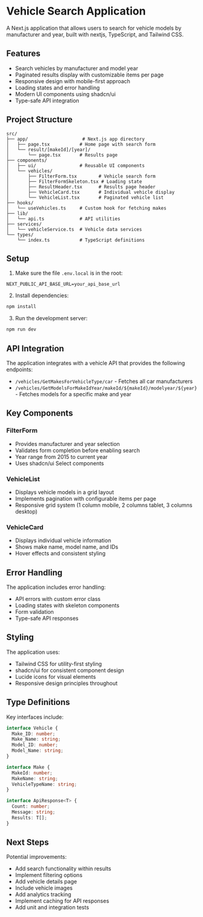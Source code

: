 # Vehicle Search Application

A Next.js application that allows users to search for vehicle models by manufacturer and year, built with nextjs, TypeScript, and Tailwind CSS.

## Features

- Search vehicles by manufacturer and model year
- Paginated results display with customizable items per page
- Responsive design with mobile-first approach
- Loading states and error handling
- Modern UI components using shadcn/ui
- Type-safe API integration

## Project Structure

```
src/
├── app/                    # Next.js app directory
│   ├── page.tsx           # Home page with search form
│   └── result/[makeId]/[year]/
│       └── page.tsx       # Results page
├── components/
│   ├── ui/                # Reusable UI components
│   └── vehicles/
│       ├── FilterForm.tsx        # Vehicle search form
│       ├── FilterFormSkeleton.tsx # Loading state
│       ├── ResultHeader.tsx      # Results page header
│       ├── VehicleCard.tsx       # Individual vehicle display
│       └── VehicleList.tsx       # Paginated vehicle list
├── hooks/
│   └── useVehicles.ts     # Custom hook for fetching makes
├── lib/
│   └── api.ts             # API utilities
├── services/
│   └── vehicleService.ts  # Vehicle data services
└── types/
    └── index.ts           # TypeScript definitions
```

## Setup

1. Make sure the file `.env.local` is in the root:

```
NEXT_PUBLIC_API_BASE_URL=your_api_base_url
```

2. Install dependencies:

```bash
npm install
```

3. Run the development server:

```bash
npm run dev
```

## API Integration

The application integrates with a vehicle API that provides the following endpoints:

- `/vehicles/GetMakesForVehicleType/car` - Fetches all car manufacturers
- `/vehicles/GetModelsForMakeIdYear/makeId/${makeId}/modelyear/${year}` - Fetches models for a specific make and year

## Key Components

### FilterForm

- Provides manufacturer and year selection
- Validates form completion before enabling search
- Year range from 2015 to current year
- Uses shadcn/ui Select components

### VehicleList

- Displays vehicle models in a grid layout
- Implements pagination with configurable items per page
- Responsive grid system (1 column mobile, 2 columns tablet, 3 columns desktop)

### VehicleCard

- Displays individual vehicle information
- Shows make name, model name, and IDs
- Hover effects and consistent styling

## Error Handling

The application includes error handling:

- API errors with custom error class
- Loading states with skeleton components
- Form validation
- Type-safe API responses

## Styling

The application uses:

- Tailwind CSS for utility-first styling
- shadcn/ui for consistent component design
- Lucide icons for visual elements
- Responsive design principles throughout

## Type Definitions

Key interfaces include:

```typescript
interface Vehicle {
  Make_ID: number;
  Make_Name: string;
  Model_ID: number;
  Model_Name: string;
}

interface Make {
  MakeId: number;
  MakeName: string;
  VehicleTypeName: string;
}

interface ApiResponse<T> {
  Count: number;
  Message: string;
  Results: T[];
}
```

## Next Steps

Potential improvements:

- Add search functionality within results
- Implement filtering options
- Add vehicle details page
- Include vehicle images
- Add analytics tracking
- Implement caching for API responses
- Add unit and integration tests

